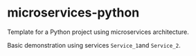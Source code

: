 # microservices-python
Template for a Python project using microservices architecture.

Basic demonstration using services ```Service_1```and ```Service_2```.
